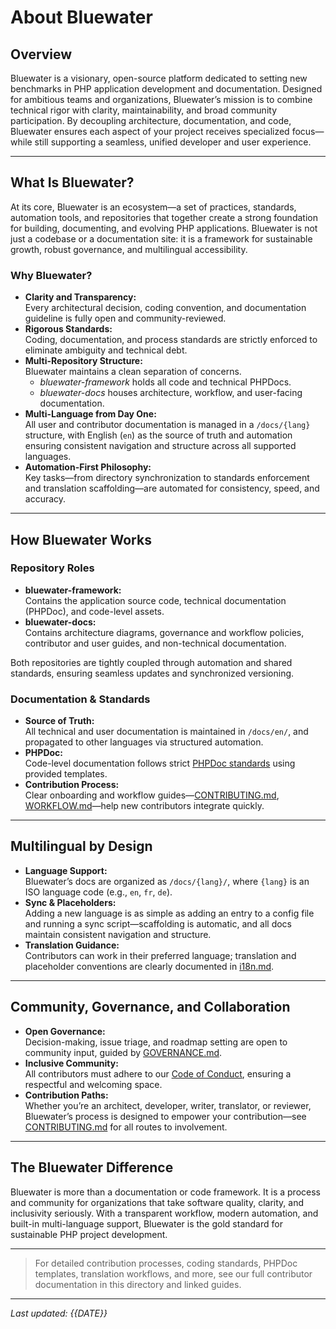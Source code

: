 
# About Bluewater

## Overview

Bluewater is a visionary, open-source platform dedicated to setting new benchmarks in PHP application development and documentation. Designed for ambitious teams and organizations, Bluewater’s mission is to combine technical rigor with clarity, maintainability, and broad community participation. By decoupling architecture, documentation, and code, Bluewater ensures each aspect of your project receives specialized focus—while still supporting a seamless, unified developer and user experience.

---

## What Is Bluewater?

At its core, Bluewater is an ecosystem—a set of practices, standards, automation tools, and repositories that together create a strong foundation for building, documenting, and evolving PHP applications. Bluewater is not just a codebase or a documentation site: it is a framework for sustainable growth, robust governance, and multilingual accessibility.

### Why Bluewater?

- **Clarity and Transparency:**  
  Every architectural decision, coding convention, and documentation guideline is fully open and community-reviewed.
- **Rigorous Standards:**  
  Coding, documentation, and process standards are strictly enforced to eliminate ambiguity and technical debt.
- **Multi-Repository Structure:**  
  Bluewater maintains a clean separation of concerns.  
  - *bluewater-framework* holds all code and technical PHPDocs.
  - *bluewater-docs* houses architecture, workflow, and user-facing documentation.
- **Multi-Language from Day One:**  
  All user and contributor documentation is managed in a `/docs/{lang}` structure, with English (`en`) as the source of truth and automation ensuring consistent navigation and structure across all supported languages.
- **Automation-First Philosophy:**  
  Key tasks—from directory synchronization to standards enforcement and translation scaffolding—are automated for consistency, speed, and accuracy.

---

## How Bluewater Works

### Repository Roles

- **bluewater-framework:**  
  Contains the application source code, technical documentation (PHPDoc), and code-level assets.
- **bluewater-docs:**  
  Contains architecture diagrams, governance and workflow policies, contributor and user guides, and non-technical documentation.  

Both repositories are tightly coupled through automation and shared standards, ensuring seamless updates and synchronized versioning.

### Documentation & Standards

- **Source of Truth:**  
  All technical and user documentation is maintained in `/docs/en/`, and propagated to other languages via structured automation.
- **PHPDoc:**  
  Code-level documentation follows strict [PHPDoc standards](../../contribute/phpdoc.md) using provided templates.
- **Contribution Process:**  
  Clear onboarding and workflow guides—[CONTRIBUTING.md](../../../CONTRIBUTING.md), [WORKFLOW.md](../../../WORKFLOW.md)—help new contributors integrate quickly.

---

## Multilingual by Design

- **Language Support:**  
  Bluewater’s docs are organized as `/docs/{lang}/`, where `{lang}` is an ISO language code (e.g., `en`, `fr`, `de`).
- **Sync & Placeholders:**  
  Adding a new language is as simple as adding an entry to a config file and running a sync script—scaffolding is automatic, and all docs maintain consistent navigation and structure.
- **Translation Guidance:**  
  Contributors can work in their preferred language; translation and placeholder conventions are clearly documented in [i18n.md](../../contribute/i18n.md).

---

## Community, Governance, and Collaboration

- **Open Governance:**  
  Decision-making, issue triage, and roadmap setting are open to community input, guided by [GOVERNANCE.md](../../../GOVERNANCE.md).
- **Inclusive Community:**  
  All contributors must adhere to our [Code of Conduct](../../../CODE_OF_CONDUCT.md), ensuring a respectful and welcoming space.
- **Contribution Paths:**  
  Whether you’re an architect, developer, writer, translator, or reviewer, Bluewater’s process is designed to empower your contribution—see [CONTRIBUTING.md](../../../CONTRIBUTING.md) for all routes to involvement.

---

## The Bluewater Difference

Bluewater is more than a documentation or code framework. It is a process and community for organizations that take software quality, clarity, and inclusivity seriously. With a transparent workflow, modern automation, and built-in multi-language support, Bluewater is the gold standard for sustainable PHP project development.

---

> For detailed contribution processes, coding standards, PHPDoc templates, translation workflows, and more, see our full contributor documentation in this directory and linked guides.

---

*Last updated: {{DATE}}*
